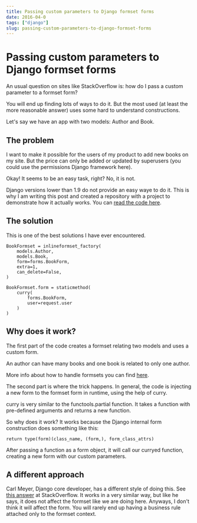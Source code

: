 ```yaml
---
title: Passing custom parameters to Django formset forms
date: 2016-04-0
tags: ["django"]
slug: passing-custom-parameters-to-django-formset-forms
---
```


# Passing custom parameters to Django formset forms

An usual question on sites like StackOverflow is: how do I pass a custom
parameter to a formset form?

You will end up finding lots of ways to do it. But the most used (at
least the more reasonable answer) uses some hard to understand
constructions.

Let's say we have an app with two models: Author and Book.

## The problem

I want to make it possible for the users of my product to add new books
on my site. But the price can only be added or updated by superusers
(you could use the permissions Django framework here).

Okay! It seems to be an easy task, right? No, it is not.

Django versions lower than 1.9 do not provide an easy waye to do it.
This is why I am writing this post and created a repository with a
project to demonstrate how it actually works. You can [read the code
here](https://github.com/mauricioabreu/formset_custom_arguments).

## The solution

This is one of the best solutions I have ever encountered.

``` {.sourceCode .python}
BookFormset = inlineformset_factory(
    models.Author,
    models.Book,
    form=forms.BookForm,
    extra=1,
    can_delete=False,
)

BookFormset.form = staticmethod(
    curry(
        forms.BookForm,
        user=request.user
    )
)
```

## Why does it work?

The first part of the code creates a formset relating two models and
uses a custom form.

An author can have many books and one book is related to only one
author.

More info about how to handle formsets you can find
[here](https://docs.djangoproject.com/en/1.8/topics/forms/formsets/).

The second part is where the trick happens. In general, the code is
injecting a new form to the formset form in runtime, using the help of
curry.

curry is very similar to the functools.partial function. It takes a
function with pre-defined arguments and returns a new function.

So why does it work? It works because the Django internal form
construction does something like this:

``` {.sourceCode .python}
return type(form)(class_name, (form,), form_class_attrs)
```

After passing a function as a form object, it will call our curryed
function, creating a new form with our custom parameters.

## A different approach

Carl Meyer, Django core developer, has a different style of doing this.
See [this answer](http://stackoverflow.com/a/624013) at StackOverflow.
It works in a very similar way, but like he says, it does not affect the
formset like we are doing here. Anyways, I don't think it will affect
the form. You will rarely end up having a business rule attached only to
the formset context.

